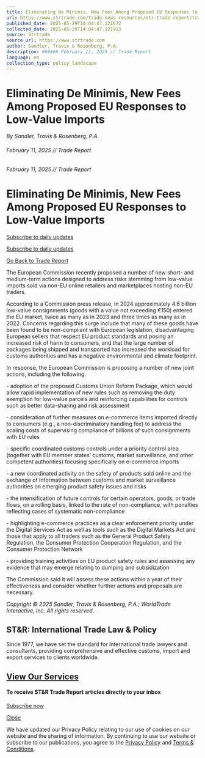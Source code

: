 ```yaml
---
title: Eliminating De Minimis, New Fees Among Proposed EU Responses to Low-Value Imports
url: https://www.strtrade.com/trade-news-resources/str-trade-report/trade-report/february/eliminating-de-minimis-new-fees-among-proposed-eu-responses-to-low-value-imports
published_date: 2025-05-29T14:04:47.121672
collected_date: 2025-05-29T14:04:47.121913
source: Strtrade
source_url: https://www.strtrade.com
author: Sandler, Travis & Rosenberg, P.A.
description: ###### February 11, 2025 // Trade Report
language: en
collection_type: policy_landscape
---
```


# Eliminating De Minimis, New Fees Among Proposed EU Responses to Low-Value Imports

*By Sandler, Travis & Rosenberg, P.A.*

###### February 11, 2025 // Trade Report

###### February 11, 2025 // Trade Report

# Eliminating De Minimis, New Fees Among Proposed EU Responses to Low-Value Imports

[Subscribe to daily updates](https://www.strtrade.com/trade-news-resources/subscribe)

[Subscribe to daily updates](https://www.strtrade.com/trade-news-resources/subscribe)

[Go Back to Trade Report](https://www.strtrade.com/trade-news-resources/str-trade-report/trade-report)

The European Commission recently proposed a number of new short- and medium-term actions designed to address risks stemming from low-value imports sold via non-EU online retailers and marketplaces hosting non-EU traders.

According to a Commission press release, in 2024 approximately 4.6 billion low-value consignments (goods with a value not exceeding €150) entered the EU market, twice as many as in 2023 and three times as many as in 2022. Concerns regarding this surge include that many of these goods have been found to be non-compliant with European legislation, disadvantaging European sellers that respect EU product standards and posing an increased risk of harm to consumers, and that the large number of packages being shipped and transported has increased the workload for customs authorities and has a negative environmental and climate footprint.

In response, the European Commission is proposing a number of new joint actions, including the following.

\- adoption of the proposed Customs Union Reform Package, which would allow rapid implementation of new rules such as removing the duty exemption for low-value parcels and reinforcing capabilities for controls such as better data-sharing and risk assessment

\- consideration of further measures on e-commerce items imported directly to consumers (e.g., a non-discriminatory handling fee) to address the scaling costs of supervising compliance of billions of such consignments with EU rules

\- specific coordinated customs controls under a priority control area (together with EU member states’ customs, market surveillance, and other competent authorities) focusing specifically on e-commerce imports

\- a new coordinated activity on the safety of products sold online and the exchange of information between customs and market surveillance authorities on emerging product safety issues and risks

\- the intensification of future controls for certain operators, goods, or trade flows, on a rolling basis, linked to the rate of non-compliance, with penalties reflecting cases of systematic non-compliance

\- highlighting e-commerce practices as a clear enforcement priority under the Digital Services Act as well as tools such as the Digital Markets Act and those that apply to all traders such as the General Product Safety Regulation, the Consumer Protection Cooperation Regulation, and the Consumer Protection Network

\- providing training activities on EU product safety rules and assessing any evidence that may emerge relating to dumping and subsidization

The Commission said it will assess these actions within a year of their effectiveness and consider whether further actions and proposals are necessary.

_Copyright © 2025 Sandler, Travis & Rosenberg, P.A.; WorldTrade Interactive, Inc. All rights reserved._

## ST&R: International Trade Law & Policy

Since 1977, we have set the standard for international trade lawyers and consultants, providing comprehensive and effective customs, import and export services to clients worldwide.

## [View Our Services](https://www.strtrade.com/services)

#### To receive ST&R Trade Report articles directly to your inbox

[Subscribe now](https://www.strtrade.com/trade-news-resources/subscribe)

[Close](javascript:;)

We have updated our Privacy Policy relating to our use of cookies on our website and the sharing of information. By continuing to use our website or subscribe to our publications, you agree to the [Privacy Policy](https://www.strtrade.com/privacy-policy) and [Terms & Conditions](https://www.strtrade.com/terms-conditions).